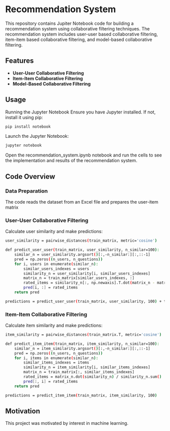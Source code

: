# Recommendation System

This repository contains Jupiter Notebook code for building a recommendation system using collaborative filtering techniques. The recommendation system includes user-user based collaborative filtering, item-item based collaborative filtering, and model-based collaborative filtering.

## Features
- **User-User Collaborative Filtering**
- **Item-Item Collaborative Filtering**
- **Model-Based Collaborative Filtering**

## Usage
Running the Jupyter Notebook
Ensure you have Jupyter installed. If not, install it using pip:

```bash
pip install notebook
```
Launch the Jupyter Notebook:
```bash
jupyter notebook
```

Open the recommendation_system.ipynb notebook and run the cells to see the implementation and results of the recommendation system.

## Code Overview
### Data Preparation
The code reads the dataset from an Excel file and prepares the user-item matrix

### User-User Collaborative Filtering
Calculate user similarity and make predictions:
```bash
user_similarity = pairwise_distances(train_matrix, metric='cosine')

def predict_user_user(train_matrix, user_similarity, n_similar=100):
    similar_n = user_similarity.argsort()[:,-n_similar:][:,::-1]
    pred = np.zeros((n_users, n_questions))
    for i, users in enumerate(similar_n):
        similar_users_indexes = users
        similarity_n = user_similarity[i, similar_users_indexes]
        matrix_n = train_matrix[similar_users_indexes, :]
        rated_items = similarity_n[:, np.newaxis].T.dot(matrix_n - matrix_n.mean(axis=1)[:, np.newaxis]) / similarity_n.sum()
        pred[i, :] = rated_items
    return pred

predictions = predict_user_user(train_matrix, user_similarity, 100) + train_matrix.mean(axis=1)[:, np.newaxis]
```
### Item-Item Collaborative Filtering
Calculate item similarity and make predictions:

``` bash
item_similarity = pairwise_distances(train_matrix.T, metric='cosine')

def predict_item_item(train_matrix, item_similarity, n_similar=100):
    similar_n = item_similarity.argsort()[:,-n_similar:][:,::-1]
    pred = np.zeros((n_users, n_questions))
    for i, items in enumerate(similar_n):
        similar_items_indexes = items
        similarity_n = item_similarity[i, similar_items_indexes]
        matrix_n = train_matrix[:, similar_items_indexes]
        rated_items = matrix_n.dot(similarity_n) / similarity_n.sum()
        pred[:, i] = rated_items
    return pred

predictions = predict_item_item(train_matrix, item_similarity, 100)

```

## Motivation
This project was motivated by interest in machine learning.

